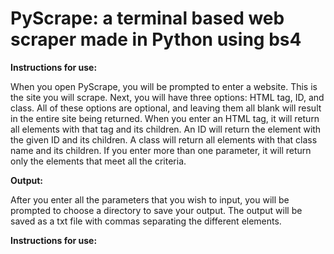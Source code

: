 # PyScrape: a terminal based web scraper made in Python using bs4

<strong>Instructions for use:</strong>

When you open PyScrape, you will be prompted to enter a website. This is the site you will scrape. Next, you will have three options: HTML tag, ID, and class. All of these options are optional, and leaving them all blank will result in the entire site being returned. When you enter an HTML tag, it will return all elements with that tag and its children. An ID will return the element with the given ID and its children. A class will return all elements with that class name and its children. If you enter more than one parameter, it will return only the elements that meet all the criteria.

<strong>Output:</strong>

After you enter all the parameters that you wish to input, you will be prompted to choose a directory to save your output. The output will be saved as a txt file with commas separating the different elements.

<strong>Instructions for use:</strong>
